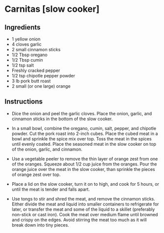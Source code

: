 #  Carnitas [slow cooker]

## Ingredients 

- 1 yellow onion 
- 4 cloves garlic 
- 2 small cinnamon sticks 
- 1/2 Tbsp oregano 
- 1/2 Tbsp cumin
- 1/2 tsp salt
- Freshly cracked pepper 
- 1/2 tsp chipotle pepper powder 
- 3 lb pork butt roast 
- 2 small (or one large) orange 

## Instructions

-  Dice the onion and peel the garlic cloves. Place the onion, garlic, and cinnamon sticks in the bottom of the slow cooker.

- In a small bowl, combine the oregano, cumin, salt, pepper, and chipotle powder. Cut the pork roast into 2-inch cubes. Place the cubed meat in a bowl and sprinkle the spice mix over top. Toss the meat in the spices until evenly coated. Place the seasoned meat in the slow cooker on top of the onion, garlic, and cinnamon.

- Use a vegetable peeler to remove the thin layer of orange zest from one of the oranges. Squeeze about 1/2 cup juice from the oranges. Pour the orange juice over the meat in the slow cooker, than sprinkle the pieces of orange zest over top.

- Place a lid on the slow cooker, turn it on to high, and cook for 5 hours, or until the meat is tender and falls apart.

- Use tongs to stir and shred the meat, and remove the cinnamon sticks. Either divide the meat and liquid into smaller containers to refrigerate for later, or transfer the meat and some of the liquid to a skillet (preferably non-stick or cast iron). Cook the meat over medium flame until browned and crispy on the edges. Avoid stirring the meat too much as it will break down into tiny pieces.